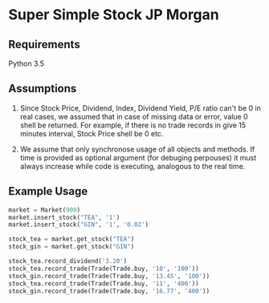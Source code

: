 # Super Simple Stock JP Morgan

Requirements
------------
Python 3.5

Assumptions
------------
1. Since Stock Price, Dividend, Index, Dividend Yield, P/E ratio can't be 0 in real
cases, we assumed that in case of missing data or error, value 0 shell be returned.
For example, if there is no trade records in give 15 minutes interval, 
Stock Price shell be 0 etc.

2. We assume that only synchronose usage of all objects and methods. If time is 
provided as optional argument (for debuging perpouses) it must always increase 
while code is executing, analogous to the real time.

Example Usage
-------------
```python
market = Market(900)
market.insert_stock("TEA", '1')
market.insert_stock("GIN", '1', '0.02')

stock_tea = market.get_stock("TEA")
stock_gin = market.get_stock("GIN")

stock_tea.record_dividend('3.20')
stock_tea.record_trade(Trade(Trade.buy, '10', '100'))
stock_gin.record_trade(Trade(Trade.buy, '13.45', '100'))
stock_tea.record_trade(Trade(Trade.buy, '11', '400'))
stock_gin.record_trade(Trade(Trade.buy, '16.77', '400'))
```